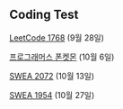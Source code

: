 ## Coding Test

[LeetCode 1768](https://dogandbird.tistory.com/152) (9월 28일)

[프로그래머스 폰켓몬](https://dogandbird.tistory.com/154) (10월 6일)

[SWEA 2072](https://dogandbird.tistory.com/155) (10월 13일)

[SWEA 1954](https://dogandbird.tistory.com/157) (10월 27일)
